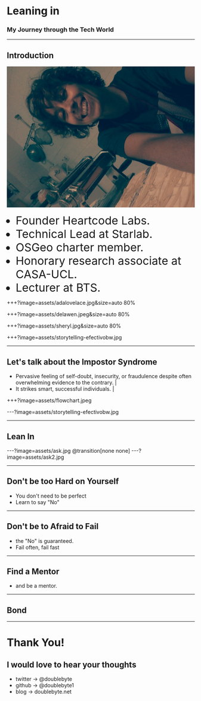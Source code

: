 # Leaning in
### My Journey through the Tech World
---

## Introduction
<!-- Who am I?-->
<div id="container">
  <div id="content">
    <img src="https://raw.githubusercontent.com/doublebyte1/keynotes/master/assets/pasta_fresca.jpg">
  </div>
  <div id="navbar">
    <ul>
       <li style="font-size:30px">Founder Heartcode Labs.</li>
       <li style="font-size:30px">Technical Lead at Starlab.</li>
       <li style="font-size:30px">OSGeo charter member.</li>
       <li style="font-size:30px">Honorary research associate at CASA-UCL.</li>
       <li style="font-size:30px">Lecturer at BTS.</li>
    </ul>
  </div>
</div>

+++?image=assets/adalovelace.jpg&size=auto 80%

+++?image=assets/delawen.jpeg&size=auto 80%

+++?image=assets/sheryl.jpg&size=auto 80%

+++?image=assets/storytelling-efectivobw.jpg

---
## Let's talk about the Impostor Syndrome

- Pervasive feeling of self-doubt, insecurity, or fraudulence despite often overwhelming evidence to the contrary.  |
- It strikes smart, successful individuals.  |

+++?image=assets/flowchart.jpeg

---?image=assets/storytelling-efectivobw.jpg

---
## Lean In

---?image=assets/ask.jpg
@transition[none none]
---?image=assets/ask2.jpg

---
## Don't be too Hard on Yourself

- You don't need to be perfect
- Learn to say "No"

---
## Don't be to Afraid to Fail

- the "No" is guaranteed.
- Fail often, fail fast

---
## Find a Mentor

- and be a mentor.

---
## Bond

---

# Thank You!
## I would love to hear your thoughts

* twitter -> @doublebyte
* github -> @doublebyte1
* blog -> doublebyte.net
